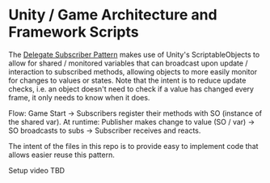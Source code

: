 # Unity / Game Architecture and Framework Scripts

The [Delegate Subscriber Pattern](https://github.com/allie-writes-code/Unity-Framework-Scripts/tree/main/Delegate%20Subscriber%20Pattern) makes use of Unity's ScriptableObjects to allow for shared / monitored variables that can broadcast upon update / interaction to subscribed methods, allowing objects to more easily monitor for changes to values or states. Note that the intent is to reduce update checks, i.e. an object doesn't need to check if a value has changed every frame, it only needs to know when it does.

Flow:
Game Start -> Subscribers register their methods with SO (instance of the shared var).
At runtime: Publisher makes change to value (SO / var) -> SO broadcasts to subs -> Subscriber receives and reacts.

The intent of the files in this repo is to provide easy to implement code that allows easier reuse this pattern.

Setup video TBD
